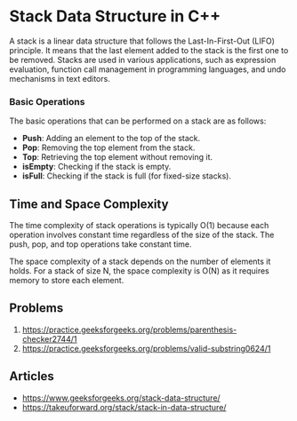 # Stack Data Structure in C++

A stack is a linear data structure that follows the Last-In-First-Out (LIFO) principle. It means that the last element added to the stack is the first one to be removed. Stacks are used in various applications, such as expression evaluation, function call management in programming languages, and undo mechanisms in text editors.

### Basic Operations

The basic operations that can be performed on a stack are as follows:

- **Push**: Adding an element to the top of the stack.
- **Pop**: Removing the top element from the stack.
- **Top**: Retrieving the top element without removing it.
- **isEmpty**: Checking if the stack is empty.
- **isFull**: Checking if the stack is full (for fixed-size stacks).

  

## Time and Space Complexity

The time complexity of stack operations is typically O(1) because each operation involves constant time regardless of the size of the stack. The push, pop, and top operations take constant time.

The space complexity of a stack depends on the number of elements it holds. For a stack of size N, the space complexity is O(N) as it requires memory to store each element.

## Problems
1. https://practice.geeksforgeeks.org/problems/parenthesis-checker2744/1
2. https://practice.geeksforgeeks.org/problems/valid-substring0624/1

## Articles
 - https://www.geeksforgeeks.org/stack-data-structure/
 - https://takeuforward.org/stack/stack-in-data-structure/

